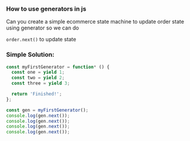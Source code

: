 ### How to use generators in js

Can you create a simple ecommerce state machine to update order state using generator so we can do

`order.next()` to update state


### Simple Solution:

```js
const myFirstGenerator = function* () {
  const one = yield 1;
  const two = yield 2;
  const three = yield 3;

  return 'Finished!';
};

const gen = myFirstGenerator();
console.log(gen.next());
console.log(gen.next());
console.log(gen.next());
console.log(gen.next());
```

